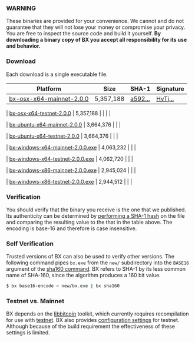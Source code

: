### WARNING

These binaries are provided for your convenience. We cannot and do not guarantee that they will not lose your money or compromise your privacy. You are free to inspect the source code and build it yourself. **By downloading a binary copy of BX you accept all responsibility for its use and behavior.**

### Download
Each download is a single executable file.

| Platform | Size | SHA-1 | Signature |
|----------|------|-------|-----------|
| [bx-osx-x64-mainnet-2.0.0](...) | 5,357,188 | [a592...](a59227ab8b7b63a14f5faffcfd30ed30e47f0c60) | [HyTj...](HyTjsXlSGktaG2W9wbnhzdvRohZSs4kH5DP4lUqDmy2DXoLMo9P5kAVAdf54sPGmycHwVo0kevxM0pdkk6AU2XA=) |

| [bx-osx-x64-testnet-2.0.0]() | 5,357,188 | [](d6e1dd461cbae487642bfd610a60024b8fd01029) |
| [](IJ3kpajlbWmplyxkCAXOw4iQvN9GEENMOoncA1zp/j5+dcFOW72TmcLDixEWGqovAoUXqUuB81t4ujAeZnmc4tI=) |

| [bx-ubuntu-x64-mainnet-2.0.0]() | 3,664,376 | [](6ae4d2a9ce8f99a5f957bf37c6f341446bd6c1f6) |
[](Hw3UvUZChHdZNcP/NHriePf+xHUAzuApvOla6qS9LI5/I1PEGkdi/fz2NJGC5k29D0G2JPq07E8Tic1QM2Fe9IU=) |

| [bx-ubuntu-x64-testnet-2.0.0]() | 3,664,376 | [](61a621e74a439fa52da7ae7db80dbf73f95d6e53) |
[](H6XpodRpfWGVVGPf+If6q7Mx1VfG42abgfMOnHnnM8fcKiDXPoncmP9C1IKOBsfpXEoQo6s+lahJggQRRWdtpaI=) |

| [bx-windows-x64-mainnet-2.0.0.exe]() | 4,063,232 | [](f7df1ca6519bf234651c0566cf5428a1b562b7da) |
[](IG2lZFMT3iQQzxibRj/Flxcuf2DgcgEKGyMi4gPhjg/sYhOvk9zDCZa95zBokA2jRW52v6/OeNHwRRJqk6xqxFY=) |

| [bx-windows-x64-testnet-2.0.0.exe]() | 4,062,720 | [](bfaf406f20c5f0ffe641646342c8a12b2c203f4b) |
[](IIptIvhwmfnC+3t57kw9kKpuQwxEyKEAc2v5nbCgMWT6Ni618rjzk3c5KspSmFmCc8VLJ2RP7zQD/nw/zCdTu3I=) |

| [bx-windows-x86-mainnet-2.0.0.exe]() | 2,945,024 | [](cf43ca91dabd123048c8c1275a8f1e15443b0100) |
[](H0BKoE4vkd65FPgatb5mOdO54i5VlnM8d4rbH+sjaku7KN8Rlc1Ie2zVzijt2TtcTGvYQUeK91LAHlMnS5YEAB4=) |

| [bx-windows-x86-testnet-2.0.0.exe]() | 2,944,512 | [](e1a7a9560b089b83cdd151726436b5857798d080) | [](HwEKQUje+F5zZuWEOZ1ylsO5xWEg5bXwjUQb/hRdVQ1KW3QPvhgyplKq/C2Ra8uSd2o/py07u1GlybNhLVAY9fg=) |

### Verification
You should verify that the binary you receive is the one that we published. Its authenticity can be determined by [performing a SHA-1 hash](http://onlinemd5.com) on the file and comparing the resulting value to the that in the table above. The encoding is base-16 and therefore is case insensitive.

### Self Verification
Trusted versions of BX can also be used to verify other versions. The following command pipes `bx.exe` from the `new/` subdirectory into the `BASE16` argument of the [sha160 command](bx-sha160). BX refers to SHA-1 by its less common name of SHA-160, since the algorithm produces a 160 bit value.
```sh
$ bx base16-encode < new/bx.exe | bx sha160
```

### Testnet vs. Mainnet
BX depends on the [libbitcoin](https://github.com/libbitcoin/libbitcoin) toolkit, which currently requires recompilation for use with [testnet](https://en.bitcoin.it/wiki/Testnet). BX also provides [configuration settings](https://github.com/libbitcoin/libbitcoin-explorer/wiki/Configuration-Settings) for testnet. Although because of the build requirement the effectiveness of these settings is limited.